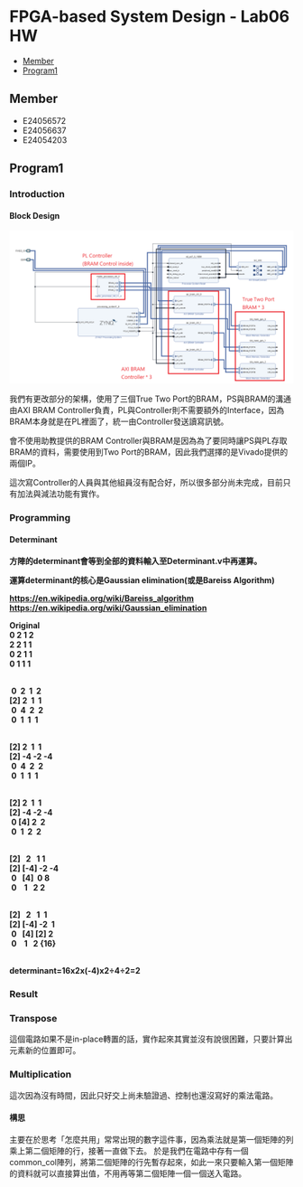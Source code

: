 FPGA-based System Design - Lab06 HW
=

* [Member](#Member)
* [Program1](#Program1)


<h2 id="Member">Member</h2>

- E24056572   
- E24056637   
- E24054203   



<h2 id = "Program1">Program1 </h2>

<h3>Introduction</h3>

<h4>Block Design</h4>

<img src = "./image/design_1.png">

我們有更改部分的架構，使用了三個True Two Port的BRAM，PS與BRAM的溝通由AXI BRAM Controller負責，PL與Controller則不需要額外的Interface，因為BRAM本身就是在PL裡面了，統一由Controller發送讀寫訊號。

會不使用助教提供的BRAM Controller與BRAM是因為為了要同時讓PS與PL存取BRAM的資料，需要使用到Two Port的BRAM，因此我們選擇的是Vivado提供的兩個IP。  

這次寫Controller的人員與其他組員沒有配合好，所以很多部分尚未完成，目前只有加法與減法功能有實作。

<h3>Programming</h3>


<h4>Determinant<h4>
方陣的determinant會等到全部的資料輸入至Determinant.v中再運算。

運算determinant的核心是Gaussian&nbsp;elimination(或是Bareiss&nbsp;Algorithm)

https://en.wikipedia.org/wiki/Bareiss_algorithm</br>
https://en.wikipedia.org/wiki/Gaussian_elimination</br>



Original</br>
0&nbsp;2&nbsp;1&nbsp;2</br>
2&nbsp;2&nbsp;1&nbsp;1</br>
0&nbsp;2&nbsp;1&nbsp;1</br>
0&nbsp;1&nbsp;1&nbsp;1</br>
</br>

&nbsp;0&nbsp;&nbsp;2&nbsp;&nbsp;1&nbsp;&nbsp;2</br>
[2]&nbsp;2&nbsp;&nbsp;1&nbsp;&nbsp;1</br>
&nbsp;0&nbsp;&nbsp;4&nbsp;&nbsp;2&nbsp;&nbsp;2&nbsp;</br>
&nbsp;0&nbsp;&nbsp;1&nbsp;&nbsp;1&nbsp;&nbsp;1&nbsp;</br>
</br>

[2]&nbsp;2&nbsp;&nbsp;1&nbsp;&nbsp;1</br>
[2]&nbsp;-4&nbsp;-2&nbsp;-4</br>
&nbsp;0&nbsp;&nbsp;4&nbsp;&nbsp;2&nbsp;&nbsp;2</br>
&nbsp;0&nbsp;&nbsp;1&nbsp;&nbsp;1&nbsp;&nbsp;1</br>
</br>

[2]&nbsp;2&nbsp;&nbsp;1&nbsp;&nbsp;1</br>
[2]&nbsp;-4&nbsp;-2&nbsp;-4</br>
&nbsp;0&nbsp;[4]&nbsp;2&nbsp;&nbsp;2</br>
&nbsp;0&nbsp;&nbsp;1&nbsp;&nbsp;2&nbsp;&nbsp;2</br>
</br>


[2]&nbsp;&nbsp;&nbsp;2&nbsp;&nbsp;&nbsp;1&nbsp;1</br>
[2]&nbsp;[-4]&nbsp;-2&nbsp;-4</br>
&nbsp;0&nbsp;&nbsp;&nbsp;[4]&nbsp;&nbsp;0&nbsp;8</br>
&nbsp;0&nbsp;&nbsp;&nbsp;&nbsp;1&nbsp;&nbsp;&nbsp;2&nbsp;2</br>
</br>

[2]&nbsp;&nbsp;&nbsp;2&nbsp;&nbsp;&nbsp;1&nbsp;&nbsp;1</br>
[2]&nbsp;[-4]&nbsp;-2&nbsp;&nbsp;1</br>
&nbsp;0&nbsp;&nbsp;&nbsp;[4]&nbsp;[2]&nbsp;2</br>
&nbsp;0&nbsp;&nbsp;&nbsp;&nbsp;1&nbsp;&nbsp;&nbsp;2&nbsp;{16}</br>
</br>

determinant=16x2x(-4)x2÷4÷2=2


<h3>Result</h3>

### Transpose
這個電路如果不是in-place轉置的話，實作起來其實並沒有說很困難，只要計算出元素新的位置即可。

### Multiplication
這次因為沒有時間，因此只好交上尚未驗證過、控制也還沒寫好的乘法電路。

#### 構思
主要在於思考「怎麼共用」常常出現的數字這件事，因為乘法就是第一個矩陣的列乘上第二個矩陣的行，接著一直做下去。
於是我們在電路中存有一個common_col陣列，將第二個矩陣的行先暫存起來，如此一來只要輸入第一個矩陣的資料就可以直接算出值，不用再等第二個矩陣一個一個送入電路。

